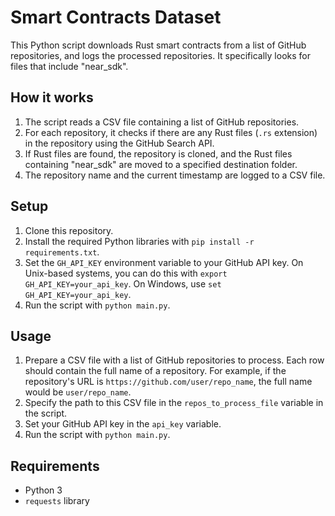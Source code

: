 # Smart Contracts Dataset
This Python script downloads Rust smart contracts from a list of GitHub repositories, and logs the processed repositories. It specifically looks for files that include "near_sdk".

## How it works

1. The script reads a CSV file containing a list of GitHub repositories.
2. For each repository, it checks if there are any Rust files (`.rs` extension) in the repository using the GitHub Search API.
3. If Rust files are found, the repository is cloned, and the Rust files containing "near_sdk" are moved to a specified destination folder.
4. The repository name and the current timestamp are logged to a CSV file.

## Setup

1. Clone this repository.
2. Install the required Python libraries with `pip install -r requirements.txt`.
3. Set the `GH_API_KEY` environment variable to your GitHub API key. On Unix-based systems, you can do this with `export GH_API_KEY=your_api_key`. On Windows, use `set GH_API_KEY=your_api_key`.
4. Run the script with `python main.py`.

## Usage

1. Prepare a CSV file with a list of GitHub repositories to process. Each row should contain the full name of a repository. For example, if the repository's URL is `https://github.com/user/repo_name`, the full name would be `user/repo_name`.
2. Specify the path to this CSV file in the `repos_to_process_file` variable in the script.
3. Set your GitHub API key in the `api_key` variable.
4. Run the script with `python main.py`.

## Requirements

- Python 3
- `requests` library
